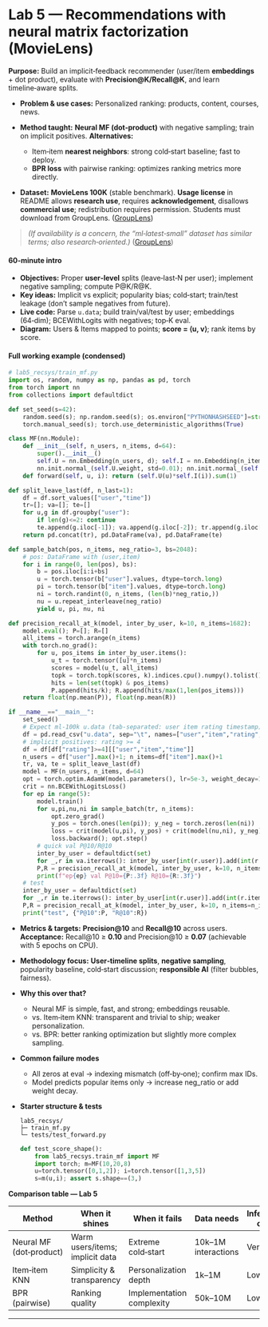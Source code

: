 # Lab 5 — Recommendations with neural matrix factorization (MovieLens)

**Purpose:** Build an implicit‑feedback recommender (user/item **embeddings** + dot product), evaluate with **Precision\@K/Recall\@K**, and learn timeline‑aware splits.

* **Problem & use cases:** Personalized ranking: products, content, courses, news.

* **Method taught:** **Neural MF (dot‑product)** with negative sampling; train on implicit positives.
  **Alternatives:**

  * Item‑item **nearest neighbors**: strong cold‑start baseline; fast to deploy.
  * **BPR loss** with pairwise ranking: optimizes ranking metrics more directly.

* **Dataset:** **MovieLens 100K** (stable benchmark). **Usage license** in README allows **research use**, requires **acknowledgement**, disallows **commercial use**; redistribution requires permission. Students must download from GroupLens. ([GroupLens][5])

> *(If availability is a concern, the “ml‑latest‑small” dataset has similar terms; also research‑oriented.)* ([GroupLens][6])

#### 60‑minute intro

* **Objectives:** Proper **user‑level** splits (leave‑last‑N per user); implement negative sampling; compute P\@K/R\@K.
* **Key ideas:** Implicit vs explicit; popularity bias; cold‑start; train/test leakage (don’t sample negatives from future).
* **Live code:** Parse `u.data`; build train/val/test by user; embeddings (64‑dim); BCEWithLogits with negatives; top‑K eval.
* **Diagram:** Users & Items mapped to points; **score = ⟨u, v⟩**; rank items by score.

#### Full working example (condensed)

```python
# lab5_recsys/train_mf.py
import os, random, numpy as np, pandas as pd, torch
from torch import nn
from collections import defaultdict

def set_seed(s=42):
    random.seed(s); np.random.seed(s); os.environ["PYTHONHASHSEED"]=str(s)
    torch.manual_seed(s); torch.use_deterministic_algorithms(True)

class MF(nn.Module):
    def __init__(self, n_users, n_items, d=64):
        super().__init__()
        self.U = nn.Embedding(n_users, d); self.I = nn.Embedding(n_items, d)
        nn.init.normal_(self.U.weight, std=0.01); nn.init.normal_(self.I.weight, std=0.01)
    def forward(self, u, i): return (self.U(u)*self.I(i)).sum(1)

def split_leave_last(df, n_last=1):
    df = df.sort_values(["user","time"])
    tr=[]; va=[]; te=[]
    for u,g in df.groupby("user"):
        if len(g)<=2: continue
        te.append(g.iloc[-1]); va.append(g.iloc[-2]); tr.append(g.iloc[:-2])
    return pd.concat(tr), pd.DataFrame(va), pd.DataFrame(te)

def sample_batch(pos, n_items, neg_ratio=3, bs=2048):
    # pos: DataFrame with (user,item)
    for i in range(0, len(pos), bs):
        b = pos.iloc[i:i+bs]
        u = torch.tensor(b["user"].values, dtype=torch.long)
        pi = torch.tensor(b["item"].values, dtype=torch.long)
        ni = torch.randint(0, n_items, (len(b)*neg_ratio,))
        nu = u.repeat_interleave(neg_ratio)
        yield u, pi, nu, ni

def precision_recall_at_k(model, inter_by_user, k=10, n_items=1682):
    model.eval(); P=[]; R=[]
    all_items = torch.arange(n_items)
    with torch.no_grad():
        for u, pos_items in inter_by_user.items():
            u_t = torch.tensor([u]*n_items)
            scores = model(u_t, all_items)
            topk = torch.topk(scores, k).indices.cpu().numpy().tolist()
            hits = len(set(topk) & pos_items)
            P.append(hits/k); R.append(hits/max(1,len(pos_items)))
    return float(np.mean(P)), float(np.mean(R))

if __name__=="__main__":
    set_seed()
    # Expect ml-100k u.data (tab-separated: user item rating timestamp)
    df = pd.read_csv("u.data", sep="\t", names=["user","item","rating","time"])
    # implicit positives: rating >= 4
    df = df[df["rating"]>=4][["user","item","time"]]
    n_users = df["user"].max()+1; n_items=df["item"].max()+1
    tr, va, te = split_leave_last(df)
    model = MF(n_users, n_items, d=64)
    opt = torch.optim.AdamW(model.parameters(), lr=5e-3, weight_decay=1e-5)
    crit = nn.BCEWithLogitsLoss()
    for ep in range(5):
        model.train()
        for u,pi,nu,ni in sample_batch(tr, n_items):
            opt.zero_grad()
            y_pos = torch.ones(len(pi)); y_neg = torch.zeros(len(ni))
            loss = crit(model(u,pi), y_pos) + crit(model(nu,ni), y_neg)
            loss.backward(); opt.step()
        # quick val P@10/R@10
        inter_by_user = defaultdict(set)
        for _,r in va.iterrows(): inter_by_user[int(r.user)].add(int(r.item))
        P,R = precision_recall_at_k(model, inter_by_user, k=10, n_items=n_items)
        print(f"ep{ep} val P@10={P:.3f} R@10={R:.3f}")
    # test
    inter_by_user = defaultdict(set)
    for _,r in te.iterrows(): inter_by_user[int(r.user)].add(int(r.item))
    P,R = precision_recall_at_k(model, inter_by_user, k=10, n_items=n_items)
    print("test", {"P@10":P, "R@10":R})
```

* **Metrics & targets:** **Precision\@10** and **Recall\@10** across users. **Acceptance:** Recall\@10 ≥ **0.10** and Precision\@10 ≥ **0.07** (achievable with 5 epochs on CPU).

* **Methodology focus:** **User‑timeline splits**, **negative sampling**, popularity baseline, cold‑start discussion; **responsible AI** (filter bubbles, fairness).

* **Why this over that?**

  * Neural MF is simple, fast, and strong; embeddings reusable.
  * vs. Item‑item KNN: transparent and trivial to ship; weaker personalization.
  * vs. BPR: better ranking optimization but slightly more complex sampling.

* **Common failure modes**

  * All zeros at eval → indexing mismatch (off‑by‑one); confirm max IDs.
  * Model predicts popular items only → increase neg\_ratio or add weight decay.

* **Starter structure & tests**

  ```
  lab5_recsys/
  ├─ train_mf.py
  └─ tests/test_forward.py
  ```

  ```python
  def test_score_shape():
      from lab5_recsys.train_mf import MF
      import torch; m=MF(10,20,8)
      u=torch.tensor([0,1,2]); i=torch.tensor([1,3,5])
      s=m(u,i); assert s.shape==(3,)
  ```

**Comparison table — Lab 5**

| Method                  | When it shines                  | When it fails             | Data needs          | Inference cost | Interpretability | Typical metrics |
| ----------------------- | ------------------------------- | ------------------------- | ------------------- | -------------- | ---------------- | --------------- |
| Neural MF (dot‑product) | Warm users/items; implicit data | Extreme cold‑start        | 10k–1M interactions | Very low       | Low              | P\@K, R\@K      |
| Item‑item KNN           | Simplicity & transparency       | Personalization depth     | 1k–1M               | Low            | Medium           | P\@K            |
| BPR (pairwise)          | Ranking quality                 | Implementation complexity | 50k–10M             | Low–Med        | Low              | MAP, NDCG       |

---

[1]: https://archive.ics.uci.edu/dataset/2/adult?utm_source=chatgpt.com "Adult - UCI Machine Learning Repository"
[2]: https://github.com/zalandoresearch/fashion-mnist "GitHub - zalandoresearch/fashion-mnist: A MNIST-like fashion product database. Benchmark"
[3]: https://archive.ics.uci.edu/dataset/228/sms%2Bspam%2Bcollection?utm_source=chatgpt.com "SMS Spam Collection"
[4]: https://archive.ics.uci.edu/ml/datasets/electricityloaddiagrams20112014?utm_source=chatgpt.com "ElectricityLoadDiagrams20112014"
[5]: https://files.grouplens.org/datasets/movielens/ml-100k-README.txt "files.grouplens.org"
[6]: https://files.grouplens.org/datasets/movielens/ml-latest-small-README.html "files.grouplens.org"

